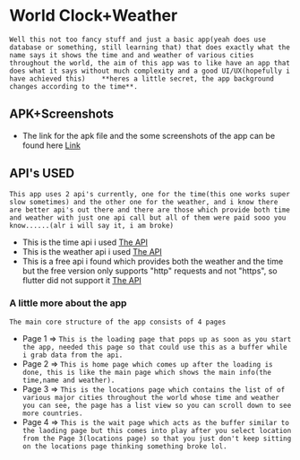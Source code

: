 # World Clock+Weather

`Well this not too fancy stuff and just a basic app(yeah does use database or something, still learning that) that does exactly what the name says it shows the time and and weather of various cities throughout the world, the aim of this app was to like have an app that does what it says without much complexity and a good UI/UX(hopefully i have achieved this)    **heres a little secret, the app background changes according to the time**.`

## APK+Screenshots
+ The link for the apk file and the some screenshots of the app can be found here [Link](https://drive.google.com/drive/folders/1hLsH910utFAyXKvFFu1Bx8KID00DR6aQ?usp=sharing)

## API's USED
`This app uses 2 api's currently, one for the time(this one works super slow sometimes) and the other one for the weather, and i know there are better api's out there and there are those which provide both time and weather with just one api call but all of them were paid sooo you know......(alr i will say it, i am broke)`
+ This is the time api i used  [The API](http://worldtimeapi.org/)
+ This is the weather api i used  [The API](https://openweathermap.org/current)
+ This is a free api i found which provides both the weather and the time but the free version only supports "http" requests and not "https", so flutter did not support it  [The API](https://weatherstack.com/)

### A little more about the app
`The main core structure of the app consists of 4 pages`
+ Page 1 => `This is the loading page that pops up as soon as you start the app, needed this page so that could use this as a buffer while i grab data from the api.`
+ Page 2 => `This is home page which comes up after the loading is done, this is like the main page which shows the main info(the time,name and weather).`
+ Page 3 => `This is the locations page which contains the list of of various major cities throughout the world whose time and weather you can see, the page has a list view so you can scroll down to see more countries.`
+ Page 4 => `This is the wait page which acts as the buffer similar to the laoding page but this comes into play after you select location from the Page 3(locations page) so that you just don't keep sitting on the locations page thinking something broke lol.`

